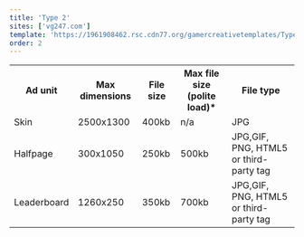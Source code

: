 ```yaml
---
title: 'Type 2'
sites: ['vg247.com']
template: 'https://1961908462.rsc.cdn77.org/gamercreativetemplates/Type2_GamerNetwork_Skin_Template.psd'
order: 2
---
```


<table>
  <tr>
    <th>Ad unit</th>
    <th>Max dimensions</th>
    <th>File size</th>
    <th>Max file size (polite load)*</th>
    <th>File type</th>
  </tr>
  <tr>
    <td>Skin</td>
    <td>2500x1300</td> 
    <td>400kb</td>
    <td>n/a</td>
    <td>JPG</td>
  </tr>
  <tr>
    <td>Halfpage</td>
    <td>300x1050</td> 
    <td>250kb</td>
    <td>500kb</td>
    <td>JPG,GIF, PNG, HTML5 or third-party tag</td>
  </tr>
  <tr>
    <td>Leaderboard</td>
    <td>1260x250</td> 
    <td>350kb</td>
    <td>700kb</td>
    <td>JPG,GIF, PNG, HTML5 or third-party tag</td>
  </tr>
</table>
